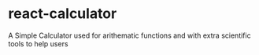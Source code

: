 # react-calculator

A Simple Calculator used for arithematic functions and with extra scientific tools to help users
